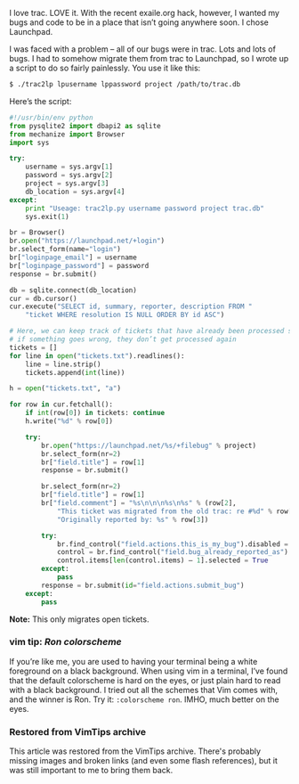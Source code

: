 <!-- :metadata:

title: Migrating from Trac to Launchpad
tags: Miscellaneous
publishedAt: 2007-09-01T18:57:19-0700
summary:

<p>I love trac.  <span class="caps">LOVE</span> it.  With the recent exaile.org
hack, however, I wanted my bugs and code to be in a place that isn&#8217;t
going anywhere soon.  I chose Launchpad.</p>

-->

<p>I love trac.  <span class="caps">LOVE</span> it.  With the recent exaile.org
hack, however, I wanted my bugs and code to be in a place that isn&#8217;t
going anywhere soon.  I chose Launchpad.</p>

<p>I was faced with a problem &#8211; all of our bugs were in trac.  Lots and
lots of bugs.  I had to somehow migrate them from trac to Launchpad, so I wrote
up a script to do so fairly painlessly.  You use it like this:</p>

```bash
$ ./trac2lp lpusername lppassword project /path/to/trac.db
```

Here&#8217;s the script:</p>

```python
#!/usr/bin/env python
from pysqlite2 import dbapi2 as sqlite
from mechanize import Browser
import sys

try:
    username = sys.argv[1]
    password = sys.argv[2]
    project = sys.argv[3]
    db_location = sys.argv[4]
except:
    print "Useage: trac2lp.py username password project trac.db"
    sys.exit(1)

br = Browser()
br.open("https://launchpad.net/+login")
br.select_form(name="login")
br["loginpage_email"] = username
br["loginpage_password"] = password
response = br.submit()

db = sqlite.connect(db_location)
cur = db.cursor()
cur.execute("SELECT id, summary, reporter, description FROM "
    "ticket WHERE resolution IS NULL ORDER BY id ASC")

# Here, we can keep track of tickets that have already been processed so that
# if something goes wrong, they don’t get processed again
tickets = []
for line in open("tickets.txt").readlines():
    line = line.strip()
    tickets.append(int(line))

h = open("tickets.txt", "a")

for row in cur.fetchall():
    if int(row[0]) in tickets: continue
    h.write("%d" % row[0])

    try:
        br.open("https://launchpad.net/%s/+filebug" % project)
        br.select_form(nr=2)
        br["field.title"] = row[1]
        response = br.submit()

        br.select_form(nr=2)
        br["field.title"] = row[1]
        br["field.comment"] = "%s\n\n\n%s\n%s" % (row[2],
            "This ticket was migrated from the old trac: re #%d" % row[0],
            "Originally reported by: %s" % row[3])

        try:
            br.find_control("field.actions.this_is_my_bug").disabled = True
            control = br.find_control("field.bug_already_reported_as")
            control.items[len(control.items) – 1].selected = True
        except:
            pass
        response = br.submit(id="field.actions.submit_bug")
    except:
        pass
```

<b>Note:</b> This only migrates open tickets.  </p>

<div class='vimtip'>

<h3><b>vim tip:</b> <i>Ron colorscheme</i></h3>

<p>
If you&#8217;re like me, you are used to having your terminal being a white
foreground on a black background.  When using vim in a terminal, I&#8217;ve
found that the default colorscheme is hard on the eyes, or just plain hard to
read with a black background.  I tried out all the schemes that Vim comes with,
and the winner is Ron.  Try it:  <code>:colorscheme ron</code>.  <span
class="caps">IMHO</span>, much better on the eyes.<br />
</p>

</div>

<div class="restored-from-archive">
  <h3>Restored from VimTips archive</h3>
  <p>
  This article was restored from the VimTips archive. There's probably
  missing images and broken links (and even some flash references), but it
  was still important to me to bring them back.
  </p>
</div>
